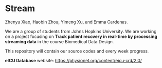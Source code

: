 # Stream

Zhenyu Xiao, Haobin Zhou, Yimeng Xu, and Emma Cardenas.

We are a group of students from Johns Hopkins University. We are working on a project focusing on **Track patient recovery in real-time by processing streaming data** in the course Biomedical Data Design.

This repository will contain our source codes and every week progress.

**eICU Database** website: https://physionet.org/content/eicu-crd/2.0/
